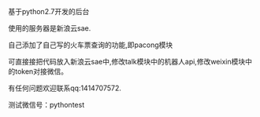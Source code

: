 基于python2.7开发的后台

使用的服务器是新浪云sae.

自己添加了自己写的火车票查询的功能,即pacong模块

可直接接把代码放入新浪云sae中,修改talk模块中的机器人api,修改weixin模块中的token对接微信。

有任何问题欢迎联系qq:1414707572.

测试微信号：pythontest

